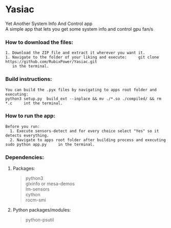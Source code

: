 # Yasiac                                                                                                                                                           
Yet Another System Info And Control app                                                                                                                            
A simple app that lets you get some system info and control gpu fan/s                                                                                              
                                                                                                                                                                   
### How to download the files:
    1. Download the ZIP file and extract it wherever you want it.
    1. Navigate to the folder of your liking and execute:     git clone  https://github.com/RubixPower/Yasiac.git
       in the terminal.
### Build instructions:                                                                                                                                                
    You can build the .pyx files by navigating to apps root folder and executing: 
    python3 setup.py  build_ext --inplace && mv ./*.so ./compiled/ && rm *.c     int the terminal.   
                                                                                                                                                                   
### How to run the app:                                                                                                                                                
    Before you run: 
      1. Execute sensors-detect and for every choice select "Yes" so it detects everything.                                                       
      2. Navigate to apps root folder after building process and executing sudo python app.py     in the terminal.                                                                    
                                                                                                                                                                   
### Dependencies:                                                                                                                                              
1. Packages:                                                                                                                                                       
    >python3                                                                                                                                                       
    >glxinfo or mesa-demos                                                                                                                                         
    >lm-sensors                                                                                                                                                    
    >cython                                                                                                                                                        
    >rocm-smi                                                                                                                                                      
2. Python packages/modules:                                                                                                                                        
    >python-psutil
